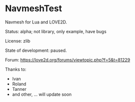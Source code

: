 # NavmeshTest
Navmesh for Lua and LOVE2D.

Status: alpha; not library, only example, have bugs

License: zlib

State of development: paused.

Forum: https://love2d.org/forums/viewtopic.php?f=5&t=81229

Thanks to:
- Ivan
- Roland
- Tanner
- and other, ... will update soon

